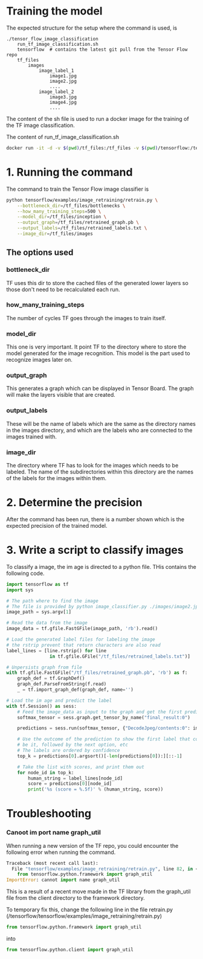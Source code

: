 Training the model
==================

The expected structure for the setup where the command is used, is

```
./tensor_flow_image_classification
    run_tf_image_classification.sh
    tensorflow  # contains the latest git pull from the Tensor Flow repo
    tf_files
        images
            image_label_1
                image1.jpg
                image2.jpg
                ....
            image_label_2
                image3.jpg
                image4.jpg
                ....
```

The content of the sh file is used to run a docker image for the training
of the TF image classification.

The content of run_tf_image_classification.sh

```bash
docker run -it -d -v $(pwd)/tf_files:/tf_files -v $(pwd)/tensorflow:/tensorflow --name tensorflow gcr.io/tensorflow/tensorflow
```

# 1. Running the command

The command to train the Tensor Flow image classifier is

```bash
python tensorflow/examples/image_retraining/retrain.py \
    --bottleneck_dir=/tf_files/bottlenecks \
    --how_many_training_steps=500 \
    --model_dir=/tf_files/inception \
    --output_graph=/tf_files/retrained_graph.pb \
    --output_labels=/tf_files/retrained_labels.txt \
    --image_dir=/tf_files/images
```

## The options used

### bottleneck_dir

TF uses this dir to store the cached files of the generated
lower layers so those don't need to be recalculated each run.

### how_many_training_steps

The number of cycles TF goes through the images to train itself.

### model_dir

This one is very important. It point TF to the directory where to
store the model generated for the image recognition. This model is
the part used to recognize images later on.

### output_graph

This generates a graph which can be displayed in Tensor Board. The
graph will make the layers visible that are created.

### output_labels

These will be the name of labels which are the same as the directory names
in the images directory, and which are the labels who are connected to
the images trained with.

### image_dir

The directory where TF has to look for the images which needs to be labeled.
The name of the subdirectories within this directory are the names of the
labels for the images within them.

# 2. Determine the precision

After the command has been run, there is a number shown which is the expected
precision of the trained model.

# 3. Write a script to classify images

To classify a image, the im age is directed to a python file. THis contains
the following code.

```python
import tensorflow as tf
import sys

# The path where to find the image
# The file is provided by python image_classifier.py ./images/image2.jpg
image_path = sys.argv[1]

# Read the data from the image
image_data = tf.gfile.FastGFile(image_path, 'rb').read()

# Load the generated label files for labeling the image
# the rstrip prevent that return characters are also read
label_lines = [line.rstrip() for line
                in tf.gfile.GFile("/tf_files/retrained_labels.txt")]

# Unpersists graph from file
with tf.gfile.FastGFile("/tf_files/retrained_graph.pb", 'rb') as f:
    graph_def = tf.GraphDef()
    graph_def.ParseFromString(f.read)
    _ = tf.import_graph_def(graph_def, name='')

# Load the im age and predict the label
with tf.Session() as sess:
    # Feed the image_data as input to the graph and get the first prediction
    softmax_tensor = sess.graph.get_tensor_by_name("final_result:0")

    predictions = sess.run(softmax_tensor, {"DecodeJpeg/contents:0": image_detail}

    # Use the outcome of the prediction to show the first label that could
    # be it, followed by the next option, etc
    # The labels are ordered by confidence
    top_k = predictions[0].argsort()[-len(predictions[0]):][::-1]

    # Take the list with scores, and print them out
    for node_id in top_k:
        human_string = label_lines[node_id]
        score = predictions[0][node_id]
        print('%s (score = %.5f)' % (human_string, score))
```

# Troubleshooting

### Canoot im port name graph_util

When running a new version of the TF repo, you could encounter the following
error when running the command.

```python
Traceback (most recent call last):
  File "tensorflow/examples/image_retraining/retrain.py", line 82, in <module>
    from tensorflow.python.framework import graph_util
ImportError: cannot import name graph_util
```

This is a result of a recent move made in the TF library from the graph_util
file from the client directory to the framework directory.

To temporary fix this, change the following line in the file retrain.py
(/tensorflow/tensorflow/examples/image_retraining/retrain.py)

```python
from tensorflow.python.framework import graph_util
```

into

```python
from tensorflow.python.client import graph_util
```
